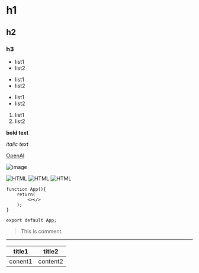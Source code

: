 <!-- HTML 태그 사용 가능 : br, img -->
# h1
## h2
### h3

<!-- 순서 없는 목록 : -, *, + -->
- list1
- list2
* list1
* list2
+ list1
+ list2

<!-- 순서 있는 목록 : 숫자와 점 -->
1. list1
2. list2

<!-- 볼드체 : **텍스트** 또는 __텍스트__ -->
**bold text**

<!-- 이탤릭체 : *텍스트* 또는 _텍스트_ -->
*italic text*

<!-- 링크 : [링크 텍스트](URL) -->
[OpenAI](https://www.openai.com)

<!-- 이미지 : ![대체 텍스트](이미지 URL) -->
![image](https://example.com/image.png)

<!-- 로고 -->
![HTML](https://img.shields.io/badge/-HTML-F05032)
![HTML](https://img.shields.io/badge/-HTML-F05032?style=flat-square)
![HTML](https://img.shields.io/badge/-HTML-F05032?style=flat-square&logo=html5&logoColor=ffffff)

<!-- 코드뷰 -->
``` React
function App(){
	return(
		<></>
	);
}

export default App;
```

<!-- 인용 : > 기호를 사용하여 인용문 작성 -->
> This is comment.


<!-- 수평선 : ---, ***, ___ 등을 사용하여 수평선 생성 -->
---


<!-- 테이블 : 파이프(|)를 사용하여 테이블 생성 -->
| title1 | title2 |
|---|---|
| conent1 | content2 |
